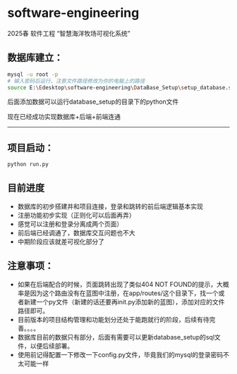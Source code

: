 # software-engineering

2025春 软件工程 “智慧海洋牧场可视化系统”

## 数据库建立：

```bash
mysql -u root -p
# 输入密码后运行，注意文件路径修改为你的电脑上的路径
source E:\Edesktop\software-engineering\DataBase_Setup\setup_database.sql
```

后面添加数据可以运行database_setup的目录下的python文件

现在已经成功实现数据库+后端+前端连通

---

## 项目启动：

```python
python run.py
```

## 目前进度

* 数据库的初步搭建并和项目连接，登录和跳转的前后端逻辑基本实现
* 注册功能初步实现（正则化可以后面再弄）
* 感觉可以注册和登录分离成两个页面）
* 前后端已经调通了，数据库交互问题也不大
* 中期阶段应该就差可视化部分了

## 注意事项：

* 如果在后端配合的时候，页面跳转出现了类似404 NOT FOUND的提示，大概率是因为这个路由没有在蓝图中注册，在app/routes/这个目录下，找一个或者新建一个py文件（新建的话还要再init.py添加新的蓝图），添加对应的文件路径即可。
* 目前版本的项目结构管理和功能划分还处于能跑就行的阶段，后续有待完善。。。。
* 数据库目前的数据只有部分，后面有需要可以更新database_setup的sql文件，以便后续部署。
* 使用前记得配置一下修改一下config.py文件，毕竟我们的mysql的登录密码不太可能一样
